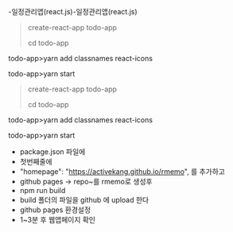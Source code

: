 -일정관리앱(react.js)-일정관리앱(react.js)
​
>create-react-app todo-app
>
>cd todo-app
>
todo-app>yarn add classnames react-icons

todo-app>yarn start

>create-react-app todo-app
>
>cd todo-app
>
todo-app>yarn add classnames react-icons

todo-app>yarn start
>
- package.json 파일에
- 첫번째줄에
-  "homepage": "https://activekang.github.io/rmemo", 를 추가하고
-  github pages -> repo~를 rmemo로 생성후
-  npm run build
-  build 폴더의 파일을 github 에 upload 한다
-  github pages 환경설정
-  1~3분 후 웹앱페이지 확인 
